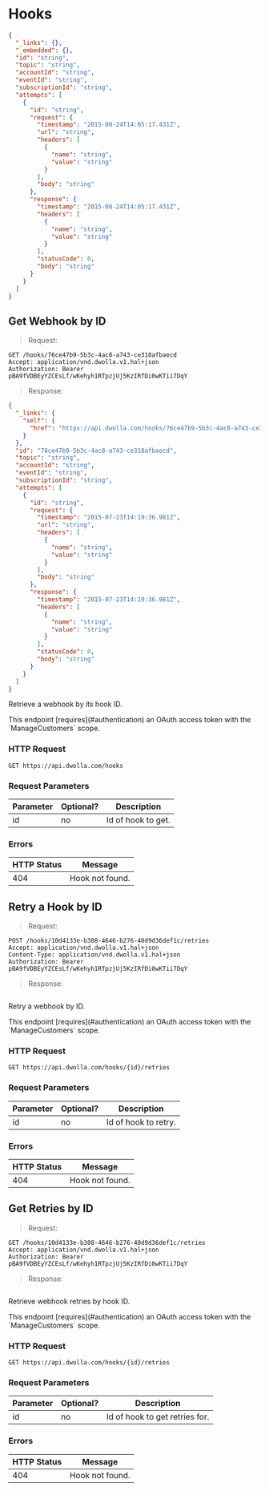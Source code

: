 # Hooks

```json
{
  "_links": {},
  "_embedded": {},
  "id": "string",
  "topic": "string",
  "accountId": "string",
  "eventId": "string",
  "subscriptionId": "string",
  "attempts": [
    {
      "id": "string",
      "request": {
        "timestamp": "2015-08-24T14:05:17.431Z",
        "url": "string",
        "headers": [
          {
            "name": "string",
            "value": "string"
          }
        ],
        "body": "string"
      },
      "response": {
        "timestamp": "2015-08-24T14:05:17.431Z",
        "headers": [
          {
            "name": "string",
            "value": "string"
          }
        ],
        "statusCode": 0,
        "body": "string"
      }
    }
  ]
}
```

## Get Webhook by ID

> Request:

```shell
GET /hooks/76ce47b9-5b3c-4ac8-a743-ce318afbaecd
Accept: application/vnd.dwolla.v1.hal+json
Authorization: Bearer pBA9fVDBEyYZCEsLf/wKehyh1RTpzjUj5KzIRfDi0wKTii7DqY
```

> Response:

```json
{
  "_links": {
    "self": {
      "href": "https://api.dwolla.com/hooks/76ce47b9-5b3c-4ac8-a743-ce318afbaecd"
    }
  },
  "id": "76ce47b9-5b3c-4ac8-a743-ce318afbaecd",
  "topic": "string",
  "accountId": "string",
  "eventId": "string",
  "subscriptionId": "string",
  "attempts": [
    {
      "id": "string",
      "request": {
        "timestamp": "2015-07-23T14:19:36.981Z",
        "url": "string",
        "headers": [
          {
            "name": "string",
            "value": "string"
          }
        ],
        "body": "string"
      },
      "response": {
        "timestamp": "2015-07-23T14:19:36.981Z",
        "headers": [
          {
            "name": "string",
            "value": "string"
          }
        ],
        "statusCode": 0,
        "body": "string"
      }
    }
  ]
}
```

Retrieve a webhook by its hook ID. 

<aside class="reminder">This endpoint [requires](#authentication) an OAuth access token with the `ManageCustomers` scope.</aside>

### HTTP Request
`
GET https://api.dwolla.com/hooks
`

### Request Parameters

Parameter | Optional? | Description
----------|------------|-------------
id | no | Id of hook to get.

### Errors
| HTTP Status | Message |
|--------------|-------------|
| 404 | Hook not found. |

## Retry a Hook by ID

> Request:

```shell
POST /hooks/10d4133e-b308-4646-b276-40d9d36def1c/retries
Accept: application/vnd.dwolla.v1.hal+json
Content-Type: application/vnd.dwolla.v1.hal+json
Authorization: Bearer pBA9fVDBEyYZCEsLf/wKehyh1RTpzjUj5KzIRfDi0wKTii7DqY
```

> Response:

```json

```

Retry a webhook by ID.

<aside class="reminder">This endpoint [requires](#authentication) an OAuth access token with the `ManageCustomers` scope.</aside>

### HTTP Request
`GET https://api.dwolla.com/hooks/{id}/retries`

### Request Parameters

Parameter | Optional? | Description
----------|------------|-------------
id | no | Id of hook to retry.

### Errors
| HTTP Status | Message |
|--------------|-------------|
| 404 | Hook not found. |

## Get Retries by ID

> Request:

```shell
GET /hooks/10d4133e-b308-4646-b276-40d9d36def1c/retries
Accept: application/vnd.dwolla.v1.hal+json
Authorization: Bearer pBA9fVDBEyYZCEsLf/wKehyh1RTpzjUj5KzIRfDi0wKTii7DqY
```

> Response:

```json

```

Retrieve webhook retries by hook ID.

<aside class="reminder">This endpoint [requires](#authentication) an OAuth access token with the `ManageCustomers` scope.</aside>

### HTTP Request
`
GET https://api.dwolla.com/hooks/{id}/retries
`

### Request Parameters

Parameter | Optional? | Description
----------|------------|-------------
id | no | Id of hook to get retries for.

### Errors
| HTTP Status | Message |
|--------------|-------------|
| 404 | Hook not found. |